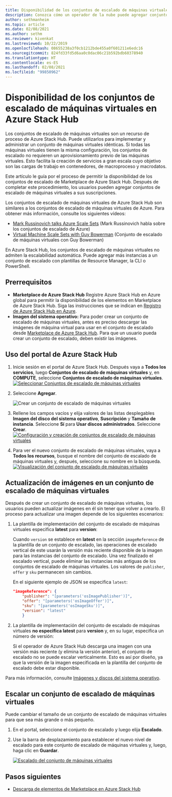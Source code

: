```yaml
---
title: Disponibilidad de los conjuntos de escalado de máquinas virtuales en Azure Stack Hub
description: Conozca cómo un operador de la nube puede agregar conjuntos de escalado de máquinas virtuales a Marketplace de Azure Stack Hub.
author: sethmanheim
ms.topic: article
ms.date: 02/08/2021
ms.author: sethm
ms.reviewer: kivenkat
ms.lastreviewed: 10/22/2019
ms.openlocfilehash: 08655238a3f0cb1212bde455a0f601211e6edc16
ms.sourcegitcommit: 824fd33fd5d6aa0c0dac06c21b592bdb60378940
ms.translationtype: HT
ms.contentlocale: es-ES
ms.lasthandoff: 02/08/2021
ms.locfileid: "99850962"
---
```

# <a name="make-virtual-machine-scale-sets-available-in-azure-stack-hub"></a>Disponibilidad de los conjuntos de escalado de máquinas virtuales en Azure Stack Hub

Los conjuntos de escalado de máquinas virtuales son un recurso de proceso de Azure Stack Hub. Puede utilizarlos para implementar y administrar un conjunto de máquinas virtuales idénticas. Si todas las máquinas virtuales tienen la misma configuración, los conjuntos de escalado no requieren un aprovisionamiento previo de las máquinas virtuales. Esto facilita la creación de servicios a gran escala cuyo objetivo son las cargas de trabajo en contenedores, de macroproceso y macrodatos.

Este artículo le guía por el proceso de permitir la disponibilidad de los conjuntos de escalado de Marketplace de Azure Stack Hub. Después de completar este procedimiento, los usuarios pueden agregar conjuntos de escalado de máquinas virtuales a sus suscripciones.

Los conjuntos de escalado de máquinas virtuales de Azure Stack Hub son similares a los conjuntos de escalado de máquinas virtuales de Azure. Para obtener más información, consulte los siguientes vídeos:

* [Mark Russinovich talks Azure Scale Sets](https://channel9.msdn.com/Blogs/Regular-IT-Guy/Mark-Russinovich-Talks-Azure-Scale-Sets/) (Mark Russinovich habla sobre los conjuntos de escalado de Azure)
* [Virtual Machine Scale Sets with Guy Bowerman](https://channel9.msdn.com/Shows/Cloud+Cover/Episode-191-Virtual-Machine-Scale-Sets-with-Guy-Bowerman) (Conjunto de escalado de máquinas virtuales con Guy Bowerman)

En Azure Stack Hub, los conjuntos de escalado de máquinas virtuales no admiten la escalabilidad automática. Puede agregar más instancias a un conjunto de escalado con plantillas de Resource Manager, la CLI o PowerShell.

## <a name="prerequisites"></a>Prerrequisitos

* **Marketplace de Azure Stack Hub** Registre Azure Stack Hub en Azure global para permitir la disponibilidad de los elementos en Marketplace de Azure Stack Hub. Siga las instrucciones que se indican en [Registro de Azure Stack Hub en Azure](azure-stack-registration.md).
* **Imagen del sistema operativo:** Para poder crear un conjunto de escalado de máquinas virtuales, antes es preciso descargar las imágenes de máquina virtual para usar en el conjunto de escalado desde [Marketplace de Azure Stack Hub](azure-stack-download-azure-marketplace-item.md). Para que un usuario pueda crear un conjunto de escalado, deben existir las imágenes.

## <a name="use-the-azure-stack-hub-portal"></a>Uso del portal de Azure Stack Hub

1. Inicie sesión en el portal de Azure Stack Hub. Después vaya a **Todos los servicios**, luego **Conjuntos de escalado de máquinas virtuales** y, en **COMPUTE**, seleccione **Conjuntos de escalado de máquinas virtuales**.
   [![Seleccionar Conjuntos de escalado de máquinas virtuales](media/azure-stack-compute-add-scalesets/all-services-small.png)](media/azure-stack-compute-add-scalesets/all-services.png#lightbox)

2. Seleccione **Agregar**.

   ![Crear un conjunto de escalado de máquinas virtuales](media/azure-stack-compute-add-scalesets/create-scale-set.png)

3. Rellene los campos vacíos y elija valores de las listas desplegables **Imagen del disco del sistema operativo**, **Suscripción** y **Tamaño de instancia**. Seleccione **Sí** para **Usar discos administrados**. Seleccione **Crear**.
    [![Configuración y creación de conjuntos de escalado de máquinas virtuales](media/azure-stack-compute-add-scalesets/create-small.png)](media/azure-stack-compute-add-scalesets/create.png#lightbox)

4. Para ver el nuevo conjunto de escalado de máquinas virtuales, vaya a **Todos los recursos**, busque el nombre del conjunto de escalado de máquinas virtuales y, después, seleccione su nombre en la búsqueda.
   [![Visualización del conjunto de escalado de máquinas virtuales](media/azure-stack-compute-add-scalesets/search-small.png)](media/azure-stack-compute-add-scalesets/search.png#lightbox)

## <a name="update-images-in-a-virtual-machine-scale-set"></a>Actualización de imágenes en un conjunto de escalado de máquinas virtuales

Después de crear un conjunto de escalado de máquinas virtuales, los usuarios pueden actualizar imágenes en él sin tener que volver a crearlo. El proceso para actualizar una imagen depende de los siguientes escenarios:

1. La plantilla de implementación del conjunto de escalado de máquinas virtuales especifica **latest** para **version**:  

   Cuando `version` se establece en **latest** en la sección `imageReference` de la plantilla de un conjunto de escalado, las operaciones de escalado vertical de este usarán la versión más reciente disponible de la imagen para las instancias del conjunto de escalado. Una vez finalizado el escalado vertical, puede eliminar las instancias más antiguas de los conjuntos de escalado de máquinas virtuales. Los valores de `publisher`, `offer` y `sku` permanecen sin cambios.

   En el siguiente ejemplo de JSON se especifica `latest`:  

    ```json  
    "imageReference": {
        "publisher": "[parameters('osImagePublisher')]",
        "offer": "[parameters('osImageOffer')]",
        "sku": "[parameters('osImageSku')]",
        "version": "latest"
        }
    ```

2. La plantilla de implementación del conjunto de escalado de máquinas virtuales **no especifica latest** para **version** y, en su lugar, especifica un número de versión:  

    Si el operador de Azure Stack Hub descarga una imagen con una versión más reciente (y elimina la versión anterior), el conjunto de escalado no se puede escalar verticalmente. Esto es así por diseño, ya que la versión de la imagen especificada en la plantilla del conjunto de escalado debe estar disponible.  

Para más información, consulte [Imágenes y discos del sistema operativo](../user/azure-stack-compute-overview.md#operating-system-disks-and-images).  

## <a name="scale-a-virtual-machine-scale-set"></a>Escalar un conjunto de escalado de máquinas virtuales

Puede cambiar el tamaño de un conjunto de escalado de máquinas virtuales para que sea más grande o más pequeño.

1. En el portal, seleccione el conjunto de escalado y luego elija **Escalado**.

2. Use la barra de desplazamiento para establecer el nuevo nivel de escalado para este conjunto de escalado de máquinas virtuales y, luego, haga clic en **Guardar**.

     [![Escalado del conjunto de máquinas virtuales](media/azure-stack-compute-add-scalesets/scale-small.png)](media/azure-stack-compute-add-scalesets/scale.png#lightbox)

## <a name="next-steps"></a>Pasos siguientes

* [Descarga de elementos de Marketplace en Azure Stack Hub](azure-stack-download-azure-marketplace-item.md)
